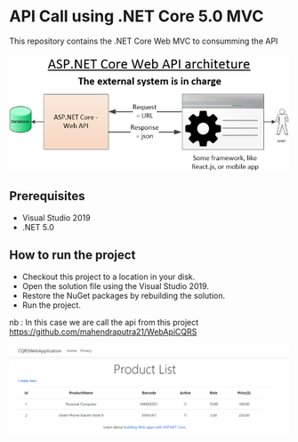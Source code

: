 # API Call using .NET Core 5.0 MVC 
This repository contains the .NET Core Web MVC to consumming the API 

![Screenshot](https://github.com/mahendraputra21/WebAppAPI/blob/main/AspNetCoreWebApiArchitecture.png)

## Prerequisites

* Visual Studio 2019
* .NET 5.0

## How to run the project

* Checkout this project to a location in your disk.
* Open the solution file using the Visual Studio 2019.
* Restore the NuGet packages by rebuilding the solution.
* Run the project.

nb : In this case we are call the api from this project https://github.com/mahendraputra21/WebApiCQRS

![Screenshot](https://github.com/mahendraputra21/WebAppAPI/blob/main/Product-List.png)
